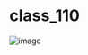 # class_110

![image](https://user-images.githubusercontent.com/63299443/119810069-506c1600-bf03-11eb-9677-bb197b510272.png)
